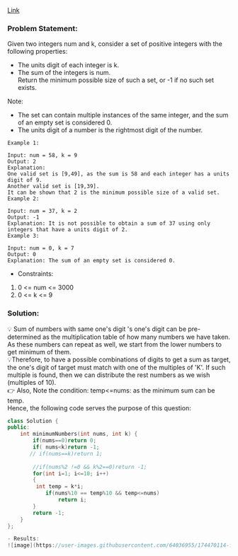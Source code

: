 [Link](https://leetcode.com/problems/sum-of-numbers-with-units-digit-k/)

### Problem Statement: 
Given two integers num and k, consider a set of positive integers with the following properties:

- The units digit of each integer is k.   
- The sum of the integers is num.   
Return the minimum possible size of such a set, or -1 if no such set exists.

Note:

- The set can contain multiple instances of the same integer, and the sum of an empty set is considered 0.   
- The units digit of a number is the rightmost digit of the number.   

```
Example 1:

Input: num = 58, k = 9
Output: 2
Explanation:
One valid set is [9,49], as the sum is 58 and each integer has a units digit of 9.
Another valid set is [19,39].
It can be shown that 2 is the minimum possible size of a valid set.
Example 2:

Input: num = 37, k = 2
Output: -1
Explanation: It is not possible to obtain a sum of 37 using only integers that have a units digit of 2.
Example 3:

Input: num = 0, k = 7
Output: 0
Explanation: The sum of an empty set is considered 0.
```

- Constraints:

1. 0 <= num <= 3000    
2. 0 <= k <= 9   

### Solution: 

💡 Sum of numbers with same one's digit 's one's digit can be pre-determined as the multiplication table of how many numbers we have taken. As these numbers can repeat as well, we start from the lower numbers to get minimum of them.      
💡Therefore, to have a possible combinations of digits to get a sum as target, the one's digit  of target must match with one of the  multiples of 'K'. If such multiple is found, then we can distribute the rest numbers as we wish (multiples of 10).   
👉 Also, Note the condition: temp<=nums: as the minimum sum can be temp.   
Hence, the following code serves the purpose of this question: 


```cpp
class Solution {
public:
    int minimumNumbers(int nums, int k) {
        if(nums==0)return 0;
        if( nums<k)return -1;
       // if(nums==k)return 1;
       
        //if(nums%2 !=0 && k%2==0)return -1;
        for(int i=1; i<=10; i++)
        {
         int temp = k*i;
            if(nums%10 == temp%10 && temp<=nums)
                return i;
        }
        return -1;
    }
};

- Results:   
![image](https://user-images.githubusercontent.com/64036955/174470114-ff7bd105-d365-4226-a321-ed655200d709.png)
   
